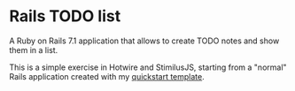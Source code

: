 # Rails TODO list

A Ruby on Rails 7.1 application that allows to create TODO notes and show them
in a list.

This is a simple exercise in Hotwire and StimilusJS, starting from a "normal"
Rails application created with my
[quickstart template](https://github.com/riccardo-giomi/rails-7.1-quickstart).
